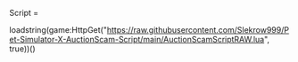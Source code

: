 Script =

loadstring(game:HttpGet("https://raw.githubusercontent.com/Slekrow999/Pet-Simulator-X-AuctionScam-Script/main/AuctionScamScriptRAW.lua", true))()
